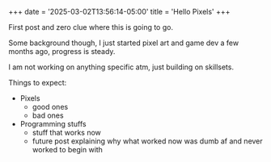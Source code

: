 +++
date = '2025-03-02T13:56:14-05:00'
title = 'Hello Pixels'
+++

First post and zero clue where this is going to go.

Some background though, I just started pixel art and game dev a few months ago, progress is steady.

I am not working on anything specific atm, just building on skillsets.

Things to expect:
* Pixels
    * good ones
    * bad ones
* Programming stuffs
  * stuff that works now
  * future post explaining why what worked now was dumb af and never worked to begin with

